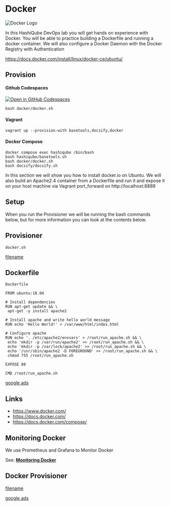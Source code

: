 # Docker

![Docker Logo](images/docker-logo.png?raw=true "Docker Logo")

In this HashiQube DevOps lab you will get hands on experience with Docker. You will be able to practice building a Dockerfile and running a docker container. We will also configure a Docker Daemon with the Docker Registry with Authentication 

https://docs.docker.com/install/linux/docker-ce/ubuntu/

## Provision

<!-- tabs:start -->
#### **Github Codespaces**
[![Open in GitHub Codespaces](https://github.com/codespaces/badge.svg)](https://codespaces.new/star3am/hashiqube?quickstart=1)
```
bash docker/docker.sh
```

#### **Vagrant**

```
vagrant up --provision-with basetools,docsify,docker
```

#### **Docker Compose**

```
docker compose exec hashiqube /bin/bash
bash hashiqube/basetools.sh
bash docker/docker.sh
bash docsify/docsify.sh
```
<!-- tabs:end -->

In this section we will show you how to install docker.io on Ubuntu.
We will also build an Apache2.4 container from a Dockerfile and run it and expose it on your host machine via Vagrant port_forward on http://localhost:8889

## Setup

When you run the Provisioner we will be running the bash commands below, but for more information you can look at the contents below.

## Provisioner

`docker.sh`

[filename](docker.sh ':include :type=code')

## Dockerfile

`Dockerfile`

```docker
FROM ubuntu:18.04

# Install dependencies
RUN apt-get update && \
 apt-get -y install apache2

# Install apache and write hello world message
RUN echo 'Hello World!' > /var/www/html/index.html

# Configure apache
RUN echo '. /etc/apache2/envvars' > /root/run_apache.sh && \
 echo 'mkdir -p /var/run/apache2' >> /root/run_apache.sh && \
 echo 'mkdir -p /var/lock/apache2' >> /root/run_apache.sh && \
 echo '/usr/sbin/apache2 -D FOREGROUND' >> /root/run_apache.sh && \
 chmod 755 /root/run_apache.sh

EXPOSE 80

CMD /root/run_apache.sh
```

[google ads](../googleads.html ':include :type=iframe width=100% height=300px')

## Links

- https://www.docker.com/
- https://docs.docker.com/
- https://docs.docker.com/compose/

## Monitoring Docker

We use Prometheus and Grafana to Monitor Docker

See: [__Monitoring Docker__](prometheus-grafana/README?id=monitoring-docker)

## Docker Provisioner

[filename](docker.sh ':include :type=code')

[google ads](../googleads.html ':include :type=iframe width=100% height=300px')